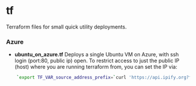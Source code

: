 # tf
Terraform files for small quick utility deployments.

### Azure
* **ubuntu_on_azure.tf**
Deploys a single Ubuntu VM on Azure, with ssh login (port:80, public ip) open.
To restrict access to just the public IP (host) where you are running terraform from,
you can set the IP via:
```bash
	`export TF_VAR_source_address_prefix=`curl 'https://api.ipify.org?format=text'`
```

